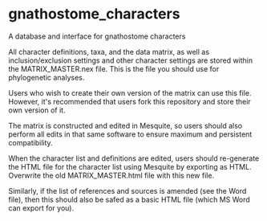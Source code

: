 # gnathostome_characters
A database and interface for gnathostome characters

All character definitions, taxa, and the data matrix, as well as inclusion/exclusion settings and other character settings
are stored within the MATRIX_MASTER.nex file. This is the file you should use for phylogenetic analyses.

Users who wish to create their own version of the matrix can use this file. However, it's recommended that users fork this repository and store their own version of it.

The matrix is constructed and edited in Mesquite, so users should also perform all edits in that same software to ensure maximum and persistent
compatibility.

When the character list and definitions are edited, users should re-generate the HTML file for the character list using Mesquite by exporting as HTML.
Overwrite the old MATRIX_MASTER.html file with this new file. 

Similarly, if the list of references and sources is amended (see the Word file), then this should also be safed as a basic HTML file (which MS Word can export for you).
